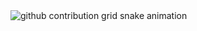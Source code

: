 <picture>
  <source media="(prefers-color-scheme: dark)" src="https://raw.githubusercontent.com/eebbuunn/eebbuunn/output/github-contribution-grid-snake-dark.svg">
  <source media="(prefers-color-scheme: light)" src="https://raw.githubusercontent.com/eebbuunn/eebbuunn/output/github-contribution-grid-snake.svg">
  <img alt="github contribution grid snake animation" src="[https://raw.githubusercontent.com/eebbuunn/eebbuunn/output/github-contribution-grid-snake.svg](https://upload.wikimedia.org/wikipedia/en/9/9a/Trollface_non-free.png)">
</picture>

